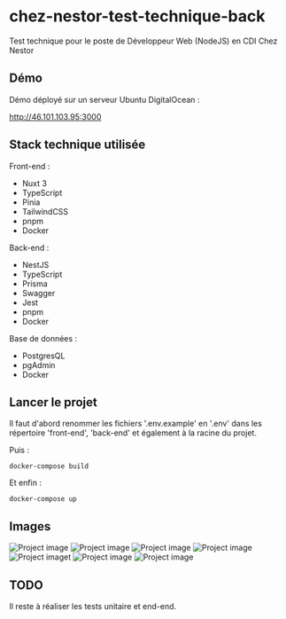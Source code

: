 # chez-nestor-test-technique-back

Test technique pour le poste de Développeur Web (NodeJS) en CDI Chez Nestor

## Démo

Démo déployé sur un serveur Ubuntu DigitalOcean :

http://46.101.103.95:3000

## Stack technique utilisée

Front-end :
- Nuxt 3
- TypeScript
- Pinia
- TailwindCSS
- pnpm
- Docker

Back-end :
- NestJS
- TypeScript
- Prisma
- Swagger
- Jest
- pnpm
- Docker

Base de données :
- PostgresQL
- pgAdmin
- Docker

## Lancer le projet

Il faut d'abord renommer les fichiers '.env.example' en '.env' dans les répertoire 'front-end', 'back-end' et également à la racine du projet.

Puis :

```
docker-compose build
```

Et enfin :

```
docker-compose up
```

## Images

![Project image](https://i.ibb.co/9WLVLs8/Capture-d-cran-2023-03-12-153025.png)
![Project image](https://i.ibb.co/hcyBnY1/Capture-d-cran-2023-03-12-153053.png)
![Project image](https://i.ibb.co/8rYjMpL/Capture-d-cran-2023-03-12-153129.png)
![Project image](https://i.ibb.co/bQBjD1N/Capture-d-cran-2023-03-12-153205.png)
![Project imaget](https://i.ibb.co/KF9YsYG/Capture-d-cran-2023-03-12-153220.png)
![Project image](https://i.ibb.co/mR7DHMz/Capture-d-cran-2023-03-12-153938.png)
![Project image](https://i.ibb.co/NVrP7bX/Capture-d-cran-2023-03-12-153949.png)

## TODO

Il reste à réaliser les tests unitaire et end-end.
